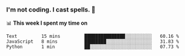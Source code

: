 ### I'm not coding. I cast spells. 🎩

📊 **This week I spent my time on**
<!--START_SECTION:waka-->
```text
Text         15 mins         ███████████████░░░░░░░░░░   60.16 % 
JavaScript   8 mins          ████████░░░░░░░░░░░░░░░░░   31.83 % 
Python       1 min           ██░░░░░░░░░░░░░░░░░░░░░░░   07.73 % 
```
<!--END_SECTION:waka-->
